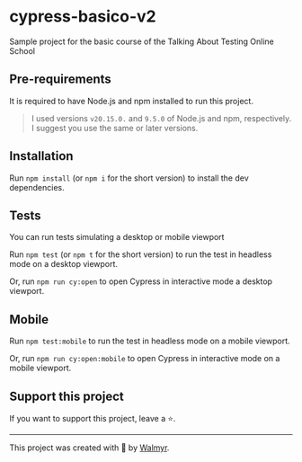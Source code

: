 # cypress-basico-v2

Sample project for the basic course of the Talking About Testing Online School

## Pre-requirements

It is required to have Node.js and npm installed to run this project.

> I used versions `v20.15.0.` and `9.5.0` of Node.js and npm, respectively. I suggest you use the same or later versions.

## Installation

Run `npm install` (or `npm i` for the short version) to install the dev dependencies.

## Tests

You can run tests simulating a desktop or mobile viewport

Run `npm test` (or `npm t` for the short version) to run the test in headless mode on a desktop viewport.

Or, run `npm run cy:open` to open Cypress in interactive mode a desktop viewport.

## Mobile
Run `npm test:mobile` to run the test in headless mode on a mobile viewport.

Or, run `npm run cy:open:mobile` to open Cypress in interactive mode on a mobile viewport.


## Support this project

If you want to support this project, leave a ⭐.

___

This project was created with 💚 by [Walmyr](https://walmyr.dev).
